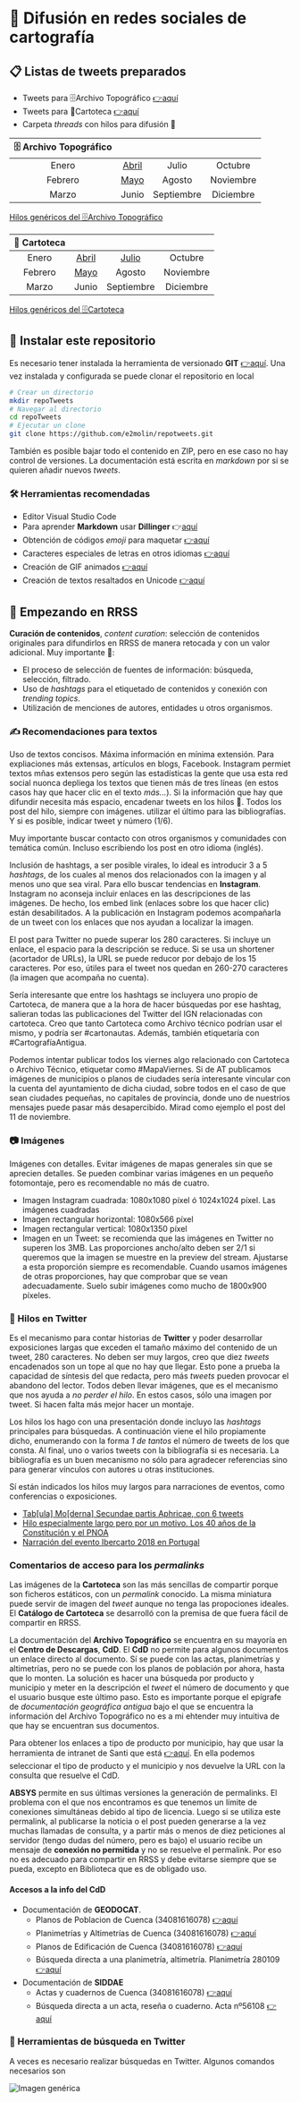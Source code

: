 # 📡 Difusión en redes sociales de cartografía

## 📋 Listas de tweets preparados

* Tweets para 🗄Archivo Topográfico  [👉aquí](tweetat.md)
* Tweets para 🧭️Cartoteca   [👉aquí](tweetcarto.md)
* Carpeta *threads* con hilos para difusión 🧶

| 🗄 Archivo Topográfico               |            |             |             |
|:---------:|:------------------------:|:------------------------:|:------------------------:|
| Enero     | [Abril](tweetat04.md)    | Julio       | Octubre
| Febrero   | [Mayo](tweetat05.md)     | Agosto      | Noviembre
| Marzo     | Junio                    | Septiembre  | Diciembre
[Hilos genéricos del 🗄Archivo Topográfico](tweetat00hilos.md)

| 🧭️ Cartoteca               |            |             |             |
|:---------:|:---------------------------:|:------------------------------:|:------------------------:|
| Enero     | [Abril](tweetcarto04.md)    | [Julio](tweetcarto07.md)       | Octubre
| Febrero   | [Mayo](tweetcarto05.md)     | Agosto      | Noviembre
| Marzo     | Junio                    | Septiembre  | Diciembre
[Hilos genéricos del 🗄Cartoteca](tweetcarto00hilos.md)







## 🚀 Instalar este repositorio

Es necesario tener instalada la herramienta de versionado **GIT** [👉aquí](https://git-scm.com/). Una vez instalada y configurada se puede clonar el repositorio en local

```bash
# Crear un directorio
mkdir repoTweets
# Navegar al directorio
cd repoTweets
# Ejecutar un clone
git clone https://github.com/e2molin/repotweets.git
```
También es posible bajar todo el contenido en ZIP, pero en ese caso no hay control de versiones. La documentación está escrita en *markdown* por si se quieren añadir nuevos *tweets*.

### 🛠 Herramientas recomendadas

* Editor Visual Studio Code 
* Para aprender **Markdown** usar **Dillinger**  👉[aquí](https://dillinger.io/)
* Obtención de códigos *emoji* para maquetar [👉aquí](https://emojipedia.org/)
* Caracteres especiales de letras en otros idiomas [👉aquí](https://copychar.cc/)
* Creación de GIF animados [👉aquí](https://ezgif.com/video-to-gif)
* Creación de textos resaltados en Unicode [👉aquí](https://qaz.wtf/u/convert.cgi?text=Instituto+Geogr%C3%A1fico+Nacional)


## 🍼 Empezando en RRSS

**Curación de contenidos**, *content curation*: selección de contenidos originales para difundirlos en RRSS de manera retocada y con un valor adicional. Muy importante 📣:
* El proceso de selección de fuentes de información: búsqueda, selección, filtrado.
* Uso de *hashtags* para el etiquetado de contenidos y conexión con *trending topics*. 
* Utilización de menciones de autores, entidades u otros organismos.

### ✍ Recomendaciones para textos

Uso de textos concisos. Máxima información en mínima extensión. Para expliaciones más extensas, artículos en blogs, Facebook. Instagram permiet textos mñas extensos pero según las estadísticas la gente que usa esta red social nuonca depliega los textos que tienen más de tres líneas (en estos casos hay que hacer clic en el texto *más...*). Si la información que hay que difundir necesita más espacio, encadenar tweets en los hilos 🧵. Todos los post del hilo, siempre con imágenes. utilizar el último para las bibliografías. Y si es posible, indicar tweet y número (1/6).

Muy importante buscar contacto con otros organismos y comunidades con temática común. Incluso escribiendo los post en otro idioma (inglés).

Inclusión de hashtags, a ser posible virales, lo ideal es introducir 3 a 5 *hashtags*, de los cuales al menos dos relacionados con la imagen y al menos uno que sea viral. Para ello buscar tendencias en **Instagram**. 
Instagram no aconseja incluir enlaces en las descripciones de las imágenes. De hecho, los embed link (enlaces sobre los que hacer clic) están desabilitados. A la publicación en Instagram podemos acompañarla de un tweet con los enlaces que nos ayudan a localizar la imagen. 

El post para Twitter no puede superar los 280 caracteres. Si incluye un enlace, el espacio para la descripción se reduce. Si se usa un shortener (acortador de URLs), la URL se puede reducor por debajo de los 15 caracteres. Por eso, útiles para el tweet nos quedan en 260-270 caracteres (la imagen que acompaña no cuenta).

Sería interesante que entre los hashtags se incluyera uno propio de Cartoteca, de manera que a la hora de hacer búsquedas por ese hashtag, salieran todas las publicaciones del Twitter del IGN relacionadas con cartoteca. Creo que tanto Cartoteca como Archivo técnico podrían usar el mismo, y podría ser #cartonautas. Además, también etiquetaría con #CartografíaAntigua.

Podemos intentar publicar todos los viernes algo relacionado con Cartoteca o Archivo Técnico, etiquetar como #MapaViernes. Si de AT publicamos imágenes de municipios o planos de ciudades sería interesante vincular con la cuenta del ayuntamiento de dicha ciudad, sobre todos en el caso de que sean ciudades pequeñas, no capitales de provincia, donde uno de nuestrios mensajes puede pasar más desapercibido. Mirad como ejemplo el post del 11 de noviembre.

###	📷 Imágenes

Imágenes con detalles. Evitar imágenes de mapas generales sin que se aprecien detalles. Se pueden combinar varias imágenes en un pequeño fotomontaje, pero es recomendable no más de cuatro. 
* Imagen Instagram cuadrada: 1080x1080 píxel ó 1024x1024 píxel. Las imágenes cuadradas
* Imagen rectangular horizontal: 1080x566 píxel
* Imagen rectangular vertical: 1080x1350 píxel
* Imagen en un Tweet: se recomienda que las imágenes en Twitter no superen los 3MB. Las proporciones ancho/alto deben ser 2/1 si queremos que la imagen se muestre en la preview del stream. Ajustarse a esta proporción siempre es recomendable. Cuando usamos imágenes de otras proporciones, hay que comprobar que se vean adecuadamente. Suelo subir imágenes como mucho de 1800x900 píxeles.

### 🧵 Hilos en Twitter
Es el mecanismo para contar historias de **Twitter** y poder desarrollar exposiciones largas que exceden el tamaño máximo del contenido de un tweet, 280 caracteres. No deben ser muy largos, creo que diez *tweets* encadenados son un tope al que no hay que llegar. Esto pone a prueba la capacidad de síntesis del que redacta, pero más *tweets* pueden provocar el abandono del lector. Todos deben llevar imágenes, que es el mecanismo que nos ayuda a *no perder el hilo*. En estos casos, sólo una imagen por tweet. Si hacen falta más mejor hacer un montaje.

Los hilos los hago con una presentación donde incluyo las *hashtags* principales para búsquedas. A continuación viene  el hilo propiamente dicho, enumerando con la forma *1 de tantos* el número de tweets de los que consta. Al final, uno o varios tweets con la bibliografía si es necesaria. La bibliografía es un buen mecanismo no sólo para agradecer referencias sino para generar vínculos con autores u otras instituciones.

Sí están indicados los hilos muy largos para narraciones de eventos, como conferencias o exposiciones.

* [Tab[ula] Mo[derna] Secundae partis Aphricae, con 6 tweets](https://twitter.com/e2molin/status/1247469420366176257?s=20)
* [Hilo especialmente largo pero por un motivo. Los 40 años de la Constitución y el PNOA](https://twitter.com/e2molin/status/1069967754294411264?s=20)
* [Narración del evento Ibercarto 2018 en Portugal](https://twitter.com/e2molin/status/1063043092226473984?s=20)


### Comentarios de acceso para los *permalinks*

Las imágenes de la **Cartoteca** son las más sencillas de compartir porque son ficheros estáticos, con un *permalink* conocido. La misma miniatura puede servir de imagen del *tweet* aunque no tenga las propociones ideales. El **Catálogo de Cartoteca** se desarrolló con la premisa de que fuera fácil de compartir en RRSS.

La documentación del **Archivo Topográfico** se encuentra en su mayoría en el **Centro de Descargas**, **CdD**. El **CdD** no permite para algunos documentos un enlace directo al documento. Sí se puede con las actas, planimetrías y altimetrías, pero no se puede con los planos de población por ahora, hasta que lo monten. La solución es hacer una búsqueda por producto y municipio y meter en la descripción el *tweet* el número de documento y que el usuario busque este último paso. Esto es importante porque el epígrafe de *documentación geográfica antigua* bajo el que se encuentra la información del Archivo Topográfico no es a mi ehtender muy intuitiva de que hay se encuentran sus documentos.

Para obtener los enlaces a tipo de producto por municipio, hay que usar la herramienta de intranet de Santi que está [👉aquí](http://sapignmad200/test-santi/ConsultasCdD/). En ella podemos seleccionar el tipo de producto y el municipio y nos devuelve la URL con la consulta que resuelve el CdD.

**ABSYS** permite en sus últimas versiones la generación de permalinks. El problema con el que nos encontramos es que tenemos un límite de conexiones simultáneas debido al tipo de licencia. Luego si se utiliza este permalink, al publicarse la noticia o el post pueden generarse a la vez muchas llamadas de consulta, y a partir más o menos de diez peticiones al servidor (tengo dudas del número, pero es bajo) el usuario recibe un mensaje de **conexión no permitida** y no se resuelve el permalink. Por eso no es adecuado para compartir en RRSS y debe evitarse siempre que se pueda, excepto en Biblioteca que es de obligado uso.

#### Accesos a la info del **CdD**

* Documentación de **GEODOCAT**.
  * Planos de Poblacion de Cuenca (34081616078) [👉aquí](https://centrodedescargas.cnig.es/CentroDescargas/buscar.do?filtro.codFamilia=PLPOB&filtro.codIne=34081616078)
  * Planimetrías y Altimetrías de Cuenca  (34081616078) [👉aquí](https://centrodedescargas.cnig.es/CentroDescargas/buscar.do?filtro.codFamilia=MIPAC&filtro.codIne=34081616078)
  * Planos de Edificación de Cuenca  (34081616078) [👉aquí](https://centrodedescargas.cnig.es/CentroDescargas/buscar.do?filtro.codFamilia=PLEDI&filtro.codIne=34081616078)
  * Búsqueda directa a una planimetría, altimetría. Planimetría 280109 [👉aquí](https://centrodedescargas.cnig.es/CentroDescargas/busquedaIdProductor.do?idProductor=280109&Serie=MIPAC)
* Documentación de **SIDDAE**
  * Actas y cuadernos de Cuenca  (34081616078) [👉aquí](https://centrodedescargas.cnig.es/CentroDescargas/buscar.do?filtro.codFamilia=ACLLI&filtro.codIne=34081616078)
  * Búsqueda directa a un acta, reseña o cuaderno. Acta nº56108 [👉aquí](https://centrodedescargas.cnig.es/CentroDescargas/busquedaIdProductor.do?idProductor=056108&Serie=ACLLI)



### 🔎 Herramientas de búsqueda en Twitter

A veces es necesario realizar búsquedas en Twitter. Algunos comandos necesarios son

![Imagen genérica](img/ayuda-twitter.jpg)